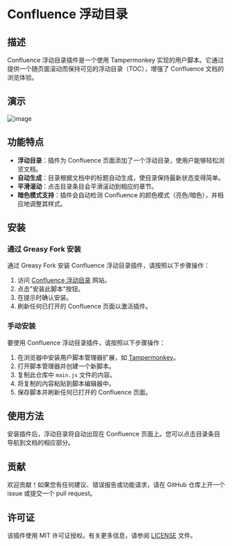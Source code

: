 # Confluence 浮动目录

## 描述
Confluence 浮动目录插件是一个使用 Tampermonkey 实现的用户脚本。它通过提供一个随页面滚动而保持可见的浮动目录（TOC），增强了 Confluence 文档的浏览体验。

## 演示

![image](https://github.com/user-attachments/assets/75e17794-4e9a-40d1-bede-5dd879945491)

## 功能特点
- **浮动目录**：插件为 Confluence 页面添加了一个浮动目录，使用户能够轻松浏览文档。
- **自动生成**：目录根据文档中的标题自动生成，使目录保持最新状态变得简单。
- **平滑滚动**：点击目录条目会平滑滚动到相应的章节。
- **暗色模式支持**：插件会自动检测 Confluence 的颜色模式（亮色/暗色），并相应地调整其样式。

## 安装

### 通过 Greasy Fork 安装

通过 Greasy Fork 安装 Confluence 浮动目录插件，请按照以下步骤操作：
1. 访问 [Confluence 浮动目录](https://greasyfork.org/zh-CN/scripts/500070-confluence-floating-toc) 网站。
2. 点击"安装此脚本"按钮。
3. 在提示时确认安装。
4. 刷新任何已打开的 Confluence 页面以激活插件。

### 手动安装

要使用 Confluence 浮动目录插件，请按照以下步骤操作：
1. 在浏览器中安装用户脚本管理器扩展，如 [Tampermonkey](https://chromewebstore.google.com/detail/%E7%AF%A1%E6%94%B9%E7%8C%B4/dhdgffkkebhmkfjojejmpbldmpobfkfo)。
2. 打开脚本管理器并创建一个新脚本。
3. 复制此仓库中 `main.js` 文件的内容。
4. 将复制的内容粘贴到脚本编辑器中。
5. 保存脚本并刷新任何已打开的 Confluence 页面。

## 使用方法
安装插件后，浮动目录将自动出现在 Confluence 页面上。您可以点击目录条目导航到文档的相应部分。

## 贡献
欢迎贡献！如果您有任何建议、错误报告或功能请求，请在 GitHub 仓库上开一个 issue 或提交一个 pull request。

## 许可证
该插件使用 MIT 许可证授权。有关更多信息，请参阅 [LICENSE](LICENSE) 文件。
